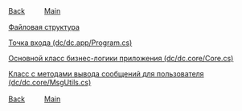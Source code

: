 [Back](../index.md)ㅤㅤㅤ[Main](../../index.md)

[Файловая структура](../dc)

[Точка входа (dc/dc.app/Program.cs)](./dc/dc.app/Program.cs)

[Основной класс бизнес-логики приложения (dc/dc.core/Core.cs)](./dc/dc.core/Core.cs)

[Класс с методами вывода сообщений для пользователя (dc/dc.core/MsgUtils.cs)](./dc/dc.core/MsgUtils.cs)

[Back](../index.md)ㅤㅤㅤ[Main](../../index.md)
